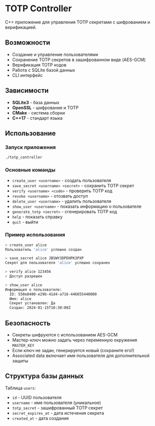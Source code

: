 # TOTP Controller

C++ приложение для управления TOTP секретами с шифрованием и верификацией.

## Возможности

- Создание и управление пользователями
- Сохранение TOTP секретов в зашифрованном виде (AES-GCM)
- Верификация TOTP кодов
- Работа с SQLite базой данных
- CLI интерфейс

## Зависимости

- **SQLite3** - база данных
- **OpenSSL** - шифрование и TOTP
- **CMake** - система сборки
- **C++17** - стандарт языка

## Использование

### Запуск приложения
```bash
./totp_controller
```

### Основные команды

- `create_user <username>` - создать пользователя
- `save_secret <username> <secret>` - сохранить TOTP секрет
- `verify <username> <code>` - проверить TOTP код
- `revoke <username>` - отозвать доступ
- `delete_user <username>` - удалить пользователя
- `show_user <username>` - показать информацию о пользователе
- `generate_totp <secret>` - сгенерировать TOTP код
- `help` - показать справку
- `quit` - выйти

### Пример использования

```bash
> create_user alice
Пользователь 'alice' успешно создан

> save_secret alice JBSWY3DPEHPK3PXP
Секрет для пользователя 'alice' успешно сохранен

> verify alice 123456
✓ Доступ разрешен

> show_user alice
Информация о пользователе:
  ID: 550e8400-e29b-41d4-a716-446655440000
  Имя: alice
  Секрет установлен: Да
  Создан: 2024-01-15T10:30:00Z
```

## Безопасность

- Секреты шифруются с использованием AES-GCM
- Мастер-ключ можно задать через переменную окружения `MASTER_KEY`
- Если ключ не задан, генерируется новый (сохраните его!)
- Associated data включает имя пользователя для дополнительной защиты

## Структура базы данных

Таблица `users`:
- `id` - UUID пользователя
- `username` - имя пользователя (уникальное)
- `totp_secret` - зашифрованный TOTP секрет
- `secret_expires_at` - дата истечения секрета
- `created_at` - дата создания
